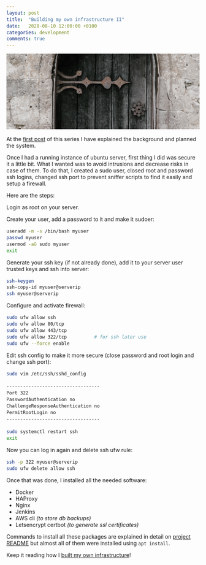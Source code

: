 ```yaml
---
layout: post
title:  "Building my own infrastructure II"
date:   2020-08-10 12:00:00 +0100
categories: development
comments: true
---
```


![Door lock](/assets/images/infrastructure_door.png)

At the [first post](https://jordifierro.dev/building-my-own-infrastructure-1)
of this series I have explained the background and planned the system.

Once I had a running instance of ubuntu server,
first thing I did was secure it a little bit.
What I wanted was to avoid intrusions and decrease risks in case of them.
To do that, I created a sudo user, closed root and password ssh logins,
changed ssh port to prevent sniffer scripts to find it easily
and setup a firewall.

Here are the steps:

Login as root on your server.

Create your user, add a password to it and make it sudoer:
```bash
useradd -m -s /bin/bash myuser
passwd myuser
usermod -aG sudo myuser
exit
```

Generate your ssh key (if not already done), add it to your server user trusted keys
and ssh into server:
```bash
ssh-keygen
ssh-copy-id myuser@serverip
ssh myuser@serverip
```

Configure and activate firewall:
```bash
sudo ufw allow ssh
sudo ufw allow 80/tcp
sudo ufw allow 443/tcp
sudo ufw allow 322/tcp          # for ssh later use
sudo ufw --force enable
```

Edit ssh config to make it more secure
(close password and root login and change ssh port):
```bash
sudo vim /etc/ssh/sshd_config

----------------------------------
Port 322
PasswordAuthentication no
ChallengeResponseAuthentication no
PermitRootLogin no
----------------------------------

sudo systemctl restart ssh
exit
```

Now you can log in again and delete ssh ufw rule:
```bash
ssh -p 322 myuser@serverip
sudo ufw delete allow ssh
```

Once that was done, I installed all the needed software:
* Docker
* HAProxy
* Nginx
* Jenkins
* AWS cli _(to store db backups)_
* Letsencrypt certbot _(to generate ssl certificates)_

Commands to install all these packages are explained in detail
on [project README](https://github.com/jordifierro/server-setup)
but almost all of them were installed using `apt install`.

Keep it reading how I
[built my own infrastructure](https://jordifierro.dev/building-my-own-infrastructure-3)!
